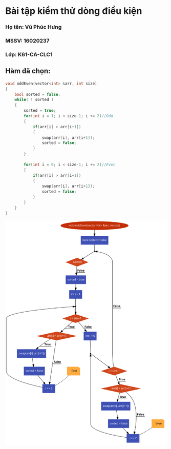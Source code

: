 # Bài tập kiểm thử dòng điều kiện

### Họ tên: Vũ Phúc Hưng 
### MSSV: 16020237
### Lớp: K61-CA-CLC1


## **Hàm đã chọn**:

```c++
void oddEven(vector<int> &arr, int size)
{
    bool sorted = false;
    while( ! sorted )
    {
        sorted = true;
        for(int i = 1; i < size-1; i += 2)//Odd
        {
            if(arr[i] > arr[i+1])
            {
                swap(arr[i], arr[i+1]);
                sorted = false;
            }
        }

        for(int i = 0; i < size-1; i += 2)//Even
        {
            if(arr[i] > arr[i+1])
            {
                swap(arr[i], arr[i+1]);
                sorted = false;
            }
        }
    }
}
```

![](oddEvenSort.png)
